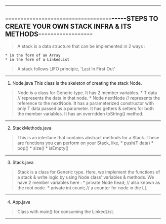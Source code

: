 ------------------------------------------------------------------------------------------------------------------------
----------------------------------------STEPS TO CREATE YOUR OWN STACK INFRA & ITS METHODS------------------
------------------------------------------------------------------------------------------------------------

> A stack is a data structure that can be implemented in 2 ways :
 
	* in the form of an Array
	* in the form of a LinkedList

> A stack follows LIFO principle, 'Last In First Out'

------------------------------------------------------------------------------------------------------------------------

1. Node<T>.java
This class is the skeleton of creating the stack Node.

> Node is a class for Generic type.
> It has 2 member variables.
	* T data					// represents the data in that node.
	* Node<T> nextNode			// represents the reference to the nextNode.
> It has a parameterized constructor with only T data passed as a parameter.
> It has getters & setters for both the member variables.
> It has an overridden toString() method.
------------------------------------------------------------------------------------------------------------------------

2. StackMethods.java

> This is an interface that contains abstract methods for a Stack.
> These are functions you can perform on your Stack, like,
	* push(T data)
	* pop()
	* size()
	* isEmpty()
------------------------------------------------------------------------------------------------------------------------

3. Stack.java

> Stack is a class for Generic type.
> Here, we implement the functions of a stack & write logic by using Node class' variables & methods.
> We have 2 member variables here :
	* private Node<T> head;			// also known as the root node.
	* private int count;			// a counter for node in the LL
------------------------------------------------------------------------------------------------------------------------

4. App.java

> Class with main() for consuming the LinkedList.

------------------------------------------------------------------------------------------------------------------------